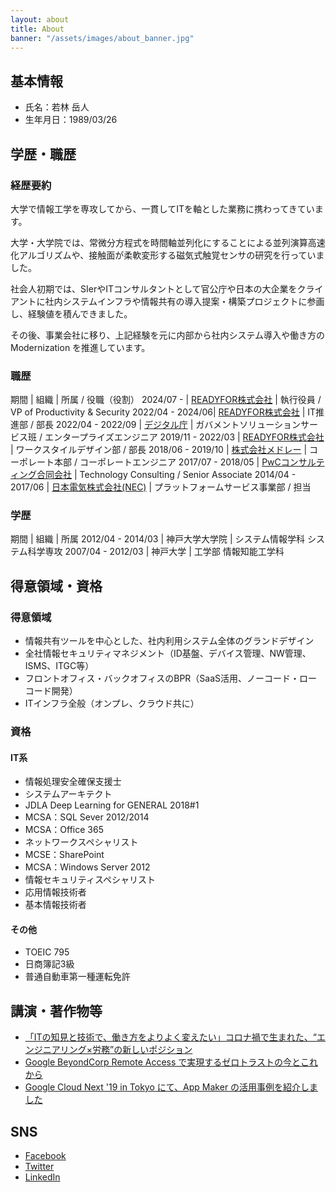 ```yaml
---
layout: about
title: About
banner: "/assets/images/about_banner.jpg"
---
```


## 基本情報
- 氏名：若林 岳人
- 生年月日：1989/03/26

## 学歴・職歴

### 経歴要約
大学で情報工学を専攻してから、一貫してITを軸とした業務に携わってきています。

大学・大学院では、常微分方程式を時間軸並列化にすることによる並列演算高速化アルゴリズムや、接触面が柔軟変形する磁気式触覚センサの研究を行っていました。

社会人初期では、SIerやITコンサルタントとして官公庁や日本の大企業をクライアントに社内システムインフラや情報共有の導入提案・構築プロジェクトに参画し、経験値を積んできました。

その後、事業会社に移り、上記経験を元に内部から社内システム導入や働き方の Modernization を推進しています。

### 職歴

期間 | 組織 | 所属 / 役職（役割）
2024/07 - | [READYFOR株式会社](https://corp.readyfor.jp/) | 執行役員 / VP of Productivity & Security
2022/04 - 2024/06| [READYFOR株式会社](https://corp.readyfor.jp/) | IT推進部 / 部長
2022/04 - 2022/09 | [デジタル庁](https://www.digital.go.jp/) | ガバメントソリューションサービス班 / エンタープライズエンジニア
2019/11 - 2022/03 | [READYFOR株式会社](https://corp.readyfor.jp/) | ワークスタイルデザイン部 / 部長
2018/06 - 2019/10 | [株式会社メドレー](https://www.medley.jp/) | コーポレート本部 / コーポレートエンジニア
2017/07 - 2018/05 | [PwCコンサルティング合同会社](https://www.pwc.com/jp/) |  Technology Consulting / Senior Associate
2014/04 - 2017/06 | [日本電気株式会社(NEC)](https://jpn.nec.com/) | プラットフォームサービス事業部 / 担当

### 学歴

期間 | 組織 | 所属
2012/04 - 2014/03 | 神戸大学大学院 | システム情報学科 システム科学専攻
2007/04 - 2012/03 | 神戸大学 | 工学部 情報知能工学科

## 得意領域・資格

### 得意領域
- 情報共有ツールを中心とした、社内利用システム全体のグランドデザイン
- 全社情報セキュリティマネジメント（ID基盤、デバイス管理、NW管理、ISMS、ITGC等）
- フロントオフィス・バックオフィスのBPR（SaaS活用、ノーコード・ローコード開発）
- ITインフラ全般（オンプレ、クラウド共に）

### 資格

#### IT系
- 情報処理安全確保支援士
- システムアーキテクト
- JDLA Deep Learning for GENERAL 2018#1
- MCSA：SQL Sever 2012/2014
- MCSA：Office 365
- ネットワークスペシャリスト
- MCSE：SharePoint
- MCSA：Windows Server 2012
- 情報セキュリティスペシャリスト
- 応用情報技術者
- 基本情報技術者

#### その他
- TOEIC 795
- 日商簿記3級
- 普通自動車第一種運転免許

## 講演・著作物等
- [「ITの知見と技術で、働き方をよりよく変えたい」コロナ禍で生まれた、“エンジニアリング×労務”の新しいポジション](https://blog.readyfor.jp/n/ne9c236ec5878)
- [Google BeyondCorp Remote Access で実現するゼロトラストの今とこれから](https://tech.readyfor.jp/entry/2020/12/07/105621)
- [Google Cloud Next '19 in Tokyo にて、App Maker の活用事例を紹介しました](https://developer.medley.jp/entry/2019/08/26/142457)

## SNS
- [Facebook](https://www.facebook.com/taketo.wakabayashi.tw/)
- [Twitter](https://twitter.com/TW_Oner)
- [LinkedIn](https://www.linkedin.com/in/taketo-wakabayashi/)